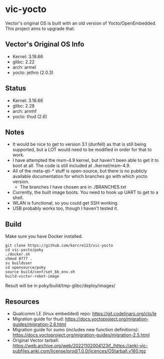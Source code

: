# vic-yocto

Vector's original OS is built with an old version of Yocto/OpenEmbedded. This project aims to upgrade that.

## Vector's Original OS Info

-	Kernel: 3.18.66
-	glibc: 2.22
-	arch: armel
-	yocto: jethro (2.0.3)

## Status

-	Kernel: 3.18.66
-	glibc: 2.28
-	arch: armhf
-	yocto: thud (2.6)

## Notes

-	It would be nice to get to version 3.1 (dunfell) as that is still being supported, but a LOT would need to be modified in order for that to work.
-	I have attempted the msm-4.9 kernel, but haven't been able to get it to boot at all. The code is still included at ./kernel/msm-4.9.
-	All of the meta-qti-* stuff is open-source, but there is no publicly available documentation for which branches go with which yocto version.
	-	The branches I have chosen are in ./BRANCHES.txt
-	Currently, the built image boots. You need to hook up UART to get to a shell.
-	WLAN is functional, so you could get SSH working.
-	USB probably works too, though I haven't tested it.

## Build

Make sure you have Docker installed.

```
git clone https://github.com/kercre123/vic-yocto
cd vic-yocto/poky
./docker.sh
chmod 0777 .
su builduser
cd opensource/poky
source build/conf/set_bb_env.sh
build-victor-robot-image
```

Result will be in poky/build/tmp-glibc/deploy/images/

## Resources

-	Qualcomm LE (linux embedded) repo: https://git.codelinaro.org/clo/le
-	Migration guide for thud: https://docs.yoctoproject.org/migration-guides/migration-2.6.html
-	Migration guide for sumo (includes new function definitions): https://docs.yoctoproject.org/migration-guides/migration-2.5.html
-	Original Vector tarball: https://web.archive.org/web/20221102004123if_/https://anki-vic-pubfiles.anki.com/license/prod/1.0.0/licences/OStarball.v160.tgz
